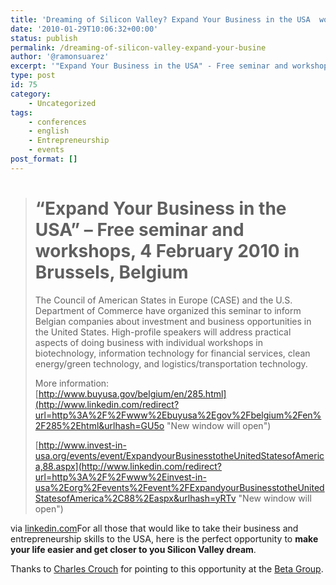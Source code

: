 ```yaml
---
title: 'Dreaming of Silicon Valley? Expand Your Business in the USA  workshop in Brussels'
date: '2010-01-29T10:06:32+00:00'
status: publish
permalink: /dreaming-of-silicon-valley-expand-your-busine
author: '@ramonsuarez'
excerpt: '"Expand Your Business in the USA" - Free seminar and workshops, 4 February 2010 in Brussels, Belgium The Council of American States in Europe (CASE) and the U.S. Department of Commerce have organized this seminar to inform Belgian companies about ...'
type: post
id: 75
category:
    - Uncategorized
tags:
    - conferences
    - english
    - Entrepreneurship
    - events
post_format: []
---
```

> # “Expand Your Business in the USA” – Free seminar and workshops, 4 February 2010 in Brussels, Belgium
> 
>  The Council of American States in Europe (CASE) and the U.S. Department of Commerce have organized this seminar to inform Belgian companies about investment and business opportunities in the United States. High-profile speakers will address practical aspects of doing business with individual workshops in biotechnology, information technology for financial services, clean energy/green technology, and logistics/transportation technology.
> 
> More information:  
>  [http://www.buyusa.gov/belgium/en/285.html](http://www.linkedin.com/redirect?url=http%3A%2F%2Fwww%2Ebuyusa%2Egov%2Fbelgium%2Fen%2F285%2Ehtml&urlhash=GU5o "New window will open")
> 
>  [http://www.invest-in-usa.org/events/event/ExpandyourBusinesstotheUnitedStatesofAmerica,88.aspx](http://www.linkedin.com/redirect?url=http%3A%2F%2Fwww%2Einvest-in-usa%2Eorg%2Fevents%2Fevent%2FExpandyourBusinesstotheUnitedStatesofAmerica%2C88%2Easpx&urlhash=yRTv "New window will open")

via [linkedin.com](http://www.linkedin.com/groupAnswers?viewQuestionAndAnswers=&discussionID=12741155&gid=87954&trk=EML_anet_qa_ttle-0Pt79xs2RVr6JBpnsJt7dBpSBA)</div>For all those that would like to take their business and entrepreneurship skills to the USA, here is the perfect opportunity to **make your life easier and get closer to you Silicon Valley dream**.

Thanks to [Charles Crouch](http://www.linkedin.com/profile?viewProfile=&key=899018&authToken=uhzN&authType=name) for pointing to this opportunity at the [Beta Group](http://www.betagroup.be).

</div>